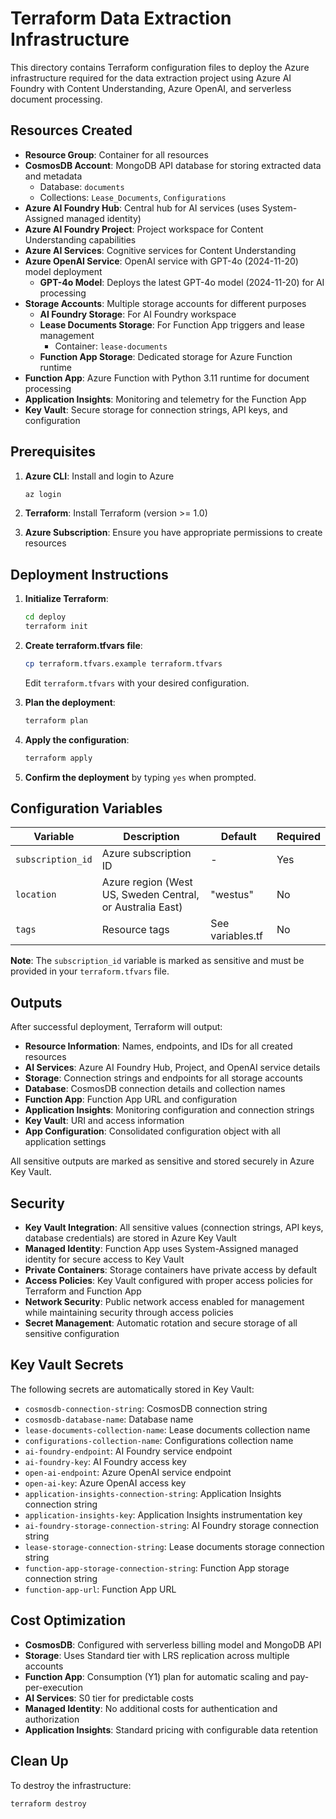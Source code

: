 # Terraform Data Extraction Infrastructure

This directory contains Terraform configuration files to deploy the Azure infrastructure required for the data extraction project using Azure AI Foundry with Content Understanding, Azure OpenAI, and serverless document processing.

## Resources Created

- **Resource Group**: Container for all resources
- **CosmosDB Account**: MongoDB API database for storing extracted data and metadata
  - Database: `documents`
  - Collections: `Lease_Documents`, `Configurations`
- **Azure AI Foundry Hub**: Central hub for AI services (uses System-Assigned managed identity)
- **Azure AI Foundry Project**: Project workspace for Content Understanding capabilities
- **Azure AI Services**: Cognitive services for Content Understanding
- **Azure OpenAI Service**: OpenAI service with GPT-4o (2024-11-20) model deployment
  - **GPT-4o Model**: Deploys the latest GPT-4o model (2024-11-20) for AI processing
- **Storage Accounts**: Multiple storage accounts for different purposes
  - **AI Foundry Storage**: For AI Foundry workspace
  - **Lease Documents Storage**: For Function App triggers and lease management
    - Container: `lease-documents`
  - **Function App Storage**: Dedicated storage for Azure Function runtime
- **Function App**: Azure Function with Python 3.11 runtime for document processing
- **Application Insights**: Monitoring and telemetry for the Function App
- **Key Vault**: Secure storage for connection strings, API keys, and configuration

## Prerequisites

1. **Azure CLI**: Install and login to Azure
   ```bash
   az login
   ```

2. **Terraform**: Install Terraform (version >= 1.0)

3. **Azure Subscription**: Ensure you have appropriate permissions to create resources

## Deployment Instructions

1. **Initialize Terraform**:
   ```bash
   cd deploy
   terraform init
   ```

2. **Create terraform.tfvars file**:
   ```bash
   cp terraform.tfvars.example terraform.tfvars
   ```
   Edit `terraform.tfvars` with your desired configuration.

3. **Plan the deployment**:
   ```bash
   terraform plan
   ```

4. **Apply the configuration**:
   ```bash
   terraform apply
   ```

5. **Confirm the deployment** by typing `yes` when prompted.

## Configuration Variables

| Variable | Description | Default | Required |
|----------|-------------|---------|----------|
| `subscription_id` | Azure subscription ID | - | Yes |
| `location` | Azure region (West US, Sweden Central, or Australia East) | "westus" | No |
| `tags` | Resource tags | See variables.tf | No |

**Note**: The `subscription_id` variable is marked as sensitive and must be provided in your `terraform.tfvars` file.

## Outputs

After successful deployment, Terraform will output:

- **Resource Information**: Names, endpoints, and IDs for all created resources
- **AI Services**: Azure AI Foundry Hub, Project, and OpenAI service details
- **Storage**: Connection strings and endpoints for all storage accounts
- **Database**: CosmosDB connection details and collection names
- **Function App**: Function App URL and configuration
- **Application Insights**: Monitoring configuration and connection strings
- **Key Vault**: URI and access information
- **App Configuration**: Consolidated configuration object with all application settings

All sensitive outputs are marked as sensitive and stored securely in Azure Key Vault.

## Security

- **Key Vault Integration**: All sensitive values (connection strings, API keys, database credentials) are stored in Azure Key Vault
- **Managed Identity**: Function App uses System-Assigned managed identity for secure access to Key Vault
- **Private Containers**: Storage containers have private access by default
- **Access Policies**: Key Vault configured with proper access policies for Terraform and Function App
- **Network Security**: Public network access enabled for management while maintaining security through access policies
- **Secret Management**: Automatic rotation and secure storage of all sensitive configuration

## Key Vault Secrets

The following secrets are automatically stored in Key Vault:

- `cosmosdb-connection-string`: CosmosDB connection string
- `cosmosdb-database-name`: Database name
- `lease-documents-collection-name`: Lease documents collection name
- `configurations-collection-name`: Configurations collection name
- `ai-foundry-endpoint`: AI Foundry service endpoint
- `ai-foundry-key`: AI Foundry access key
- `open-ai-endpoint`: Azure OpenAI service endpoint
- `open-ai-key`: Azure OpenAI access key
- `application-insights-connection-string`: Application Insights connection string
- `application-insights-key`: Application Insights instrumentation key
- `ai-foundry-storage-connection-string`: AI Foundry storage connection string
- `lease-storage-connection-string`: Lease documents storage connection string
- `function-app-storage-connection-string`: Function App storage connection string
- `function-app-url`: Function App URL

## Cost Optimization

- **CosmosDB**: Configured with serverless billing model and MongoDB API
- **Storage**: Uses Standard tier with LRS replication across multiple accounts
- **Function App**: Consumption (Y1) plan for automatic scaling and pay-per-execution
- **AI Services**: S0 tier for predictable costs
- **Managed Identity**: No additional costs for authentication and authorization
- **Application Insights**: Standard pricing with configurable data retention

## Clean Up

To destroy the infrastructure:

```bash
terraform destroy
```
